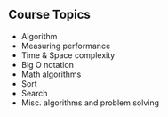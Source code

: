 ## Course Topics

- Algorithm
- Measuring performance
- Time & Space complexity
- Big O notation
- Math algorithms
- Sort
- Search
- Misc. algorithms and problem solving
